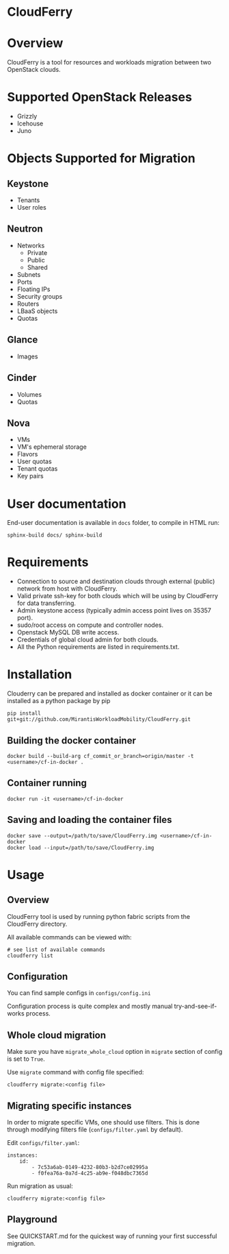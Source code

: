 ﻿CloudFerry
==========

# Overview

CloudFerry is a tool for resources and workloads migration between two 
OpenStack clouds. 


# Supported OpenStack Releases

 - Grizzly
 - Icehouse
 - Juno
 

# Objects Supported for Migration
 
## Keystone

 - Tenants
 - User roles

## Neutron

 - Networks
     * Private
     * Public
     * Shared
 - Subnets
 - Ports
 - Floating IPs
 - Security groups
 - Routers
 - LBaaS objects
 - Quotas

## Glance

 - Images
 
## Cinder

 - Volumes
 - Quotas

## Nova

 - VMs
 - VM's ephemeral storage
 - Flavors
 - User quotas
 - Tenant quotas
 - Key pairs

# User documentation

End-user documentation is available in `docs` folder, to compile in HTML run:

```
sphinx-build docs/ sphinx-build
```

# Requirements

 - Connection to source and destination clouds through external (public) 
   network from host with CloudFerry.
 - Valid private ssh-key for both clouds which will be using by CloudFerry for
   data transferring.
 - Admin keystone access (typically admin access point lives on 35357 port).
 - sudo/root access on compute and controller nodes.
 - Openstack MySQL DB write access.
 - Credentials of global cloud admin for both clouds.
 - All the Python requirements are listed in requirements.txt.


# Installation
Clouderry can be prepared and installed as docker container or it can be 
installed as a python package by pip
```
pip install git+git://github.com/MirantisWorkloadMobility/CloudFerry.git
```

## Building the docker container
```
docker build --build-arg cf_commit_or_branch=origin/master -t <username>/cf-in-docker .
```

## Container running
```
docker run -it <username>/cf-in-docker
```

## Saving and loading the container files
```
docker save --output=/path/to/save/CloudFerry.img <username>/cf-in-docker
docker load --input=/path/to/save/CloudFerry.img
```

# Usage

## Overview

CloudFerry tool is used by running python fabric scripts from the CloudFerry 
directory.

All available commands can be viewed with:
```
# see list of available commands
cloudferry list
```

## Configuration

You can find sample configs in `configs/config.ini`

Configuration process is quite complex and mostly manual try-and-see-if-works
process.

## Whole cloud migration

Make sure you have `migrate_whole_cloud` option in `migrate` section of config
is set to `True`.

Use `migrate` command with config file specified:

```
cloudferry migrate:<config file>
```

## Migrating specific instances

In order to migrate specific VMs, one should use filters. This is done through
modifying filters file (`configs/filter.yaml` by default).

Edit `configs/filter.yaml`:

```
instances:
    id:
        - 7c53a6ab-0149-4232-80b3-b2d7ce02995a
        - f0fea76a-0a7d-4c25-ab9e-f048dbc7365d
```

Run migration as usual:
```
cloudferry migrate:<config file>
```

## Playground

See QUICKSTART.md for the quickest way of running your first successful migration.
